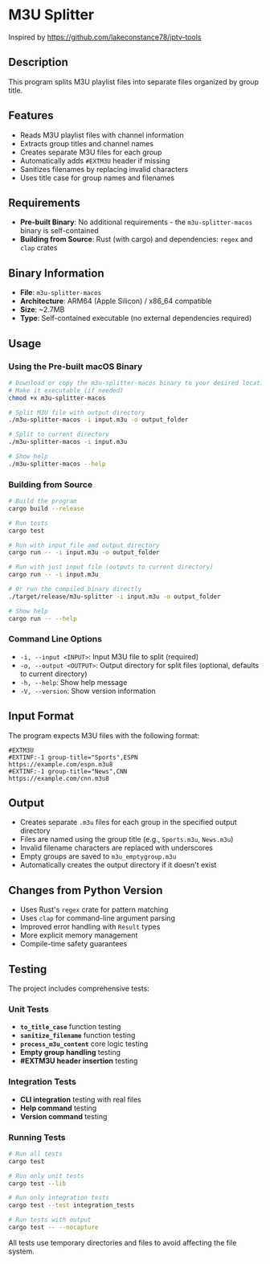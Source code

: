 # M3U Splitter

Inspired by https://github.com/lakeconstance78/iptv-tools

## Description

This program splits M3U playlist files into separate files organized by group title.

## Features

- Reads M3U playlist files with channel information
- Extracts group titles and channel names
- Creates separate M3U files for each group
- Automatically adds `#EXTM3U` header if missing
- Sanitizes filenames by replacing invalid characters
- Uses title case for group names and filenames

## Requirements

- **Pre-built Binary**: No additional requirements - the `m3u-splitter-macos` binary is self-contained
- **Building from Source**: Rust (with cargo) and dependencies: `regex` and `clap` crates

## Binary Information

- **File**: `m3u-splitter-macos`
- **Architecture**: ARM64 (Apple Silicon) / x86_64 compatible
- **Size**: ~2.7MB
- **Type**: Self-contained executable (no external dependencies required)

## Usage

### Using the Pre-built macOS Binary

```bash
# Download or copy the m3u-splitter-macos binary to your desired location
# Make it executable (if needed)
chmod +x m3u-splitter-macos

# Split M3U file with output directory
./m3u-splitter-macos -i input.m3u -o output_folder

# Split to current directory
./m3u-splitter-macos -i input.m3u

# Show help
./m3u-splitter-macos --help
```

### Building from Source

```bash
# Build the program
cargo build --release

# Run tests
cargo test

# Run with input file and output directory
cargo run -- -i input.m3u -o output_folder

# Run with just input file (outputs to current directory)
cargo run -- -i input.m3u

# Or run the compiled binary directly
./target/release/m3u-splitter -i input.m3u -o output_folder

# Show help
cargo run -- --help
```

### Command Line Options

- `-i, --input <INPUT>`: Input M3U file to split (required)
- `-o, --output <OUTPUT>`: Output directory for split files (optional, defaults to current directory)
- `-h, --help`: Show help message
- `-V, --version`: Show version information

## Input Format

The program expects M3U files with the following format:

```
#EXTM3U
#EXTINF:-1 group-title="Sports",ESPN
https://example.com/espn.m3u8
#EXTINF:-1 group-title="News",CNN
https://example.com/cnn.m3u8
```

## Output

- Creates separate `.m3u` files for each group in the specified output directory
- Files are named using the group title (e.g., `Sports.m3u`, `News.m3u`)
- Invalid filename characters are replaced with underscores
- Empty groups are saved to `m3u_emptygroup.m3u`
- Automatically creates the output directory if it doesn't exist

## Changes from Python Version

- Uses Rust's `regex` crate for pattern matching
- Uses `clap` for command-line argument parsing
- Improved error handling with `Result` types
- More explicit memory management
- Compile-time safety guarantees

## Testing

The project includes comprehensive tests:

### Unit Tests

- **`to_title_case`** function testing
- **`sanitize_filename`** function testing
- **`process_m3u_content`** core logic testing
- **Empty group handling** testing
- **#EXTM3U header insertion** testing

### Integration Tests

- **CLI integration** testing with real files
- **Help command** testing
- **Version command** testing

### Running Tests

```bash
# Run all tests
cargo test

# Run only unit tests
cargo test --lib

# Run only integration tests
cargo test --test integration_tests

# Run tests with output
cargo test -- --nocapture
```

All tests use temporary directories and files to avoid affecting the file system.
